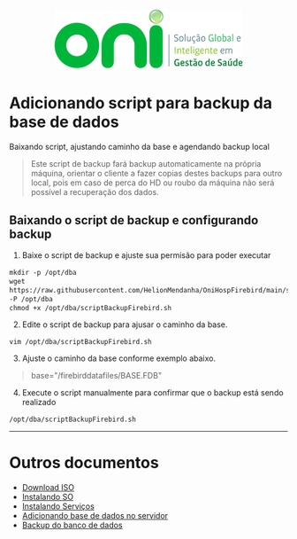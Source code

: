 <h1 align="center">
  <img src="images/oni-logo.png" />
</h1>

# Adicionando script para backup da base de dados

Baixando script, ajustando caminho da base e agendando backup local
>Este script de backup fará backup automaticamente na própria máquina, orientar o cliente a fazer copias destes backups para outro local, pois em caso de perca do HD ou roubo da máquina não será possível a recuperação dos dados.

## Baixando o script de backup e configurando backup

1. Baixe o script de backup e ajuste sua permisão para poder executar
```
mkdir -p /opt/dba
wget https://raw.githubusercontent.com/HelionMendanha/OniHospFirebird/main/scriptBackupFirebird.sh -P /opt/dba
chmod +x /opt/dba/scriptBackupFirebird.sh
```

2. Edite o script de backup para ajusar o caminho da base.
```
vim /opt/dba/scriptBackupFirebird.sh
```

3. Ajuste o caminho da base conforme exemplo abaixo.
>base="/firebirddatafiles/BASE.FDB"

4. Execute o script manualmente para confirmar que o backup está sendo realizado
```
/opt/dba/scriptBackupFirebird.sh
```
___
# Outros documentos
- [Download ISO](README.md)
- [Instalando SO](01INSTALLSO.md)
- [Instalando Serviços](02INSTALLBD.md)
- [Adicionando base de dados no servidor](03BASE.md)
- [Backup do banco de dados](04BACKUP.md)



